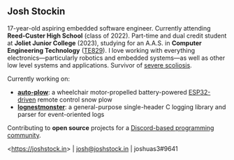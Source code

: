 ## Josh Stockin

17-year-old aspiring embedded software engineer. Currently attending **Reed-Custer High School** (class of 2022). Part-time and dual credit student at **Joliet Junior College** (2023), studying for an A.A.S. in **Computer Engineering Technology** ([TE829](http://catalog.jjc.edu/preview_program.php?catoid=23&poid=12208)). I love working with everything electronics—particularly robotics and embedded systems—as well as other low level systems and applications. Survivor of [severe scoliosis](https://i.imgur.com/w1gjGwV.png).

Currently working on:
* [**auto-plow**](https://github.com/JoshuaS3/auto-plow): a wheelchair motor-propelled battery-powered [ESP32-driven](https://www.youtube.com/watch?v=lfSqagByDVk) remote control snow plow
* [**lognestmonster**](https://github.com/JoshuaS3/lognestmonster): a general-purpose single-header C logging library and parser for event-oriented logs

Contributing to **open source** projects for a [Discord-based programming community](https://github.com/strinking).

<<https://joshstock.in>> | josh@joshstock.in | joshuas3#9641
